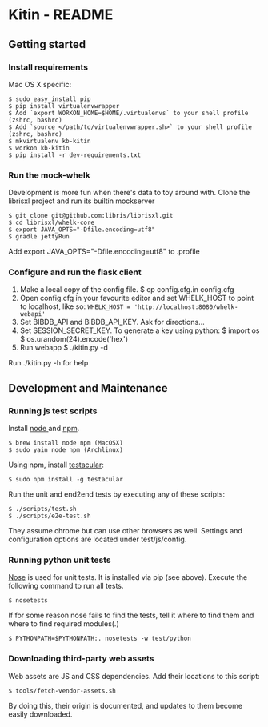 Kitin - README
========================================================================

## Getting started

### Install requirements

Mac OS X specific:

    $ sudo easy_install pip
    $ pip install virtualenvwrapper
    $ Add `export WORKON_HOME=$HOME/.virtualenvs` to your shell profile (zshrc, bashrc)
    $ Add `source </path/to/virtualenvwrapper.sh>` to your shell profile (zshrc, bashrc)
    $ mkvirtualenv kb-kitin
    $ workon kb-kitin
    $ pip install -r dev-requirements.txt

### Run the mock-whelk
Development is more fun when there's data to toy around with.
Clone the librisxl project and run its builtin mockserver

    $ git clone git@github.com:libris/librisxl.git
    $ cd librisxl/whelk-core
    $ export JAVA_OPTS="-Dfile.encoding=utf8"
    $ gradle jettyRun

Add export JAVA_OPTS="-Dfile.encoding=utf8" to .profile 

### Configure and run the flask client

1. Make a local copy of the config file.
    $ cp config.cfg.in config.cfg
2. Open config.cfg in your favourite editor and set WHELK_HOST to point to localhost, like so: `WHELK_HOST = 'http://localhost:8080/whelk-webapi'`
3. Set BIBDB_API and BIBDB_API_KEY. Ask for directions...
4. Set SESSION_SECRET_KEY. To generate a key using python:
    $ import os
    $ os.urandom(24).encode('hex')
3. Run webapp
    $ ./kitin.py -d

Run ./kitin.py -h for help


## Development and Maintenance

### Running js test scripts

Install [node ](http://nodejs.org/) and [npm](https://npmjs.org).

    $ brew install node npm (MacOSX)
    $ sudo yain node npm (Archlinux)

Using npm, install [testacular](http://testacular.github.com):

    $ sudo npm install -g testacular

Run the unit and end2end tests by executing any of these scripts:

    $ ./scripts/test.sh
    $ ./scripts/e2e-test.sh

They assume chrome but can use other browsers as well. Settings and configuration options are located under test/js/config.

### Running python unit tests

[Nose](https://nose.readthedocs.org/en/latest/testing.html) is used for unit tests. It is installed via pip (see above).
Execute the following command to run all tests.

    $ nosetests

If for some reason nose fails to find the tests, tell it where to find them and where to find required modules(.)

    $ PYTHONPATH=$PYTHONPATH:. nosetests -w test/python

### Downloading third-party web assets

Web assets are JS and CSS dependencies. Add their locations to this script:

    $ tools/fetch-vendor-assets.sh

By doing this, their origin is documented, and updates to them become easily
downloaded.

